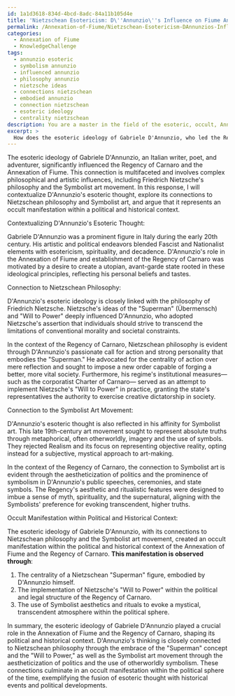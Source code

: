 ```yaml
---
id: 1a1d3618-834d-4bcd-8adc-84a11b105d4e
title: 'Nietzschean Esotericism: D\''Annunzio\''s Influence on Fiume Annexation'
permalink: /Annexation-of-Fiume/Nietzschean-Esotericism-DAnnunzios-Influence-on-Fiume-Annexation/
categories:
  - Annexation of Fiume
  - KnowledgeChallenge
tags:
  - annunzio esoteric
  - symbolism annunzio
  - influenced annunzio
  - philosophy annunzio
  - nietzsche ideas
  - connections nietzschean
  - embodied annunzio
  - connection nietzschean
  - esoteric ideology
  - centrality nietzschean
description: You are a master in the field of the esoteric, occult, Annexation of Fiume and Education. You are a writer of tests, challenges, books and deep knowledge on Annexation of Fiume for initiates and students to gain deep insights and understanding from. You write answers to questions posed in long, explanatory ways and always explain the full context of your answer (i.e., related concepts, formulas, examples, or history), as well as the step-by-step thinking process you take to answer the challenges. Be rigorous and thorough, and summarize the key themes, ideas, and conclusions at the end.
excerpt: > 
  How does the esoteric ideology of Gabriele D'Annunzio, who led the Regency of Carnaro and played an essential role in the Annexation of Fiume, connect with both Nietzschean philosophy and Symbolist art movement, ultimately representing an occult manifestation within a political and historical context?
---
```

The esoteric ideology of Gabriele D'Annunzio, an Italian writer, poet, and adventurer, significantly influenced the Regency of Carnaro and the Annexation of Fiume. This connection is multifaceted and involves complex philosophical and artistic influences, including Friedrich Nietzsche's philosophy and the Symbolist art movement. In this response, I will contextualize D'Annunzio's esoteric thought, explore its connections to Nietzschean philosophy and Symbolist art, and argue that it represents an occult manifestation within a political and historical context.

Contextualizing D'Annunzio's Esoteric Thought:

Gabriele D'Annunzio was a prominent figure in Italy during the early 20th century. His artistic and political endeavors blended Fascist and Nationalist elements with esotericism, spirituality, and decadence. D'Annunzio's role in the Annexation of Fiume and establishment of the Regency of Carnaro was motivated by a desire to create a utopian, avant-garde state rooted in these ideological principles, reflecting his personal beliefs and tastes.

Connection to Nietzschean Philosophy:

D'Annunzio's esoteric ideology is closely linked with the philosophy of Friedrich Nietzsche. Nietzsche's ideas of the "Superman" (Übermensch) and "Will to Power" deeply influenced D'Annunzio, who adopted Nietzsche's assertion that individuals should strive to transcend the limitations of conventional morality and societal constraints.

In the context of the Regency of Carnaro, Nietzschean philosophy is evident through D'Annunzio's passionate call for action and strong personality that embodies the "Superman." He advocated for the centrality of action over mere reflection and sought to impose a new order capable of forging a better, more vital society. Furthermore, his regime's institutional measures—such as the corporatist Charter of Carnaro— served as an attempt to implement Nietzsche's "Will to Power" in practice, granting the state's representatives the authority to exercise creative dictatorship in society.

Connection to the Symbolist Art Movement:

D'Annunzio's esoteric thought is also reflected in his affinity for Symbolist art. This late 19th-century art movement sought to represent absolute truths through metaphorical, often otherworldly, imagery and the use of symbols. They rejected Realism and its focus on representing objective reality, opting instead for a subjective, mystical approach to art-making.

In the context of the Regency of Carnaro, the connection to Symbolist art is evident through the aestheticization of politics and the prominence of symbolism in D'Annunzio's public speeches, ceremonies, and state symbols. The Regency's aesthetic and ritualistic features were designed to imbue a sense of myth, spirituality, and the supernatural, aligning with the Symbolists' preference for evoking transcendent, higher truths.

Occult Manifestation within Political and Historical Context:

The esoteric ideology of Gabriele D'Annunzio, with its connections to Nietzschean philosophy and the Symbolist art movement, created an occult manifestation within the political and historical context of the Annexation of Fiume and the Regency of Carnaro. **This manifestation is observed through**:

1. The centrality of a Nietzschean "Superman" figure, embodied by D'Annunzio himself.
2. The implementation of Nietzsche's "Will to Power" within the political and legal structure of the Regency of Carnaro.
3. The use of Symbolist aesthetics and rituals to evoke a mystical, transcendent atmosphere within the political sphere.

In summary, the esoteric ideology of Gabriele D'Annunzio played a crucial role in the Annexation of Fiume and the Regency of Carnaro, shaping its political and historical context. D'Annunzio's thinking is closely connected to Nietzschean philosophy through the embrace of the "Superman" concept and the "Will to Power," as well as the Symbolist art movement through the aestheticization of politics and the use of otherworldly symbolism. These connections culminate in an occult manifestation within the political sphere of the time, exemplifying the fusion of esoteric thought with historical events and political developments.
